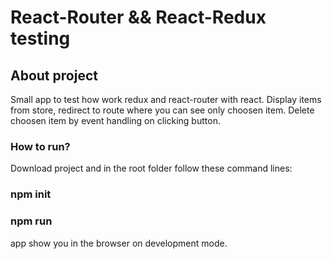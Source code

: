 # React-Router && React-Redux testing

## About project
Small app to test how work redux and react-router with react. 
Display items from store, redirect to route where you can see only choosen item.
Delete choosen item by event handling on clicking button.

### How to run? 
Download project and in the root folder follow these command lines:
### npm init
### npm run 

app show you in the browser on development mode. 
